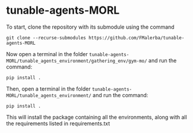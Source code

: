 # tunable-agents-MORL

To start, clone the repository with its submodule using the command
```
git clone --recurse-submodules https://github.com/FMalerba/tunable-agents-MORL
```

Now open a terminal in the folder `tunable-agents-MORL/tunable_agents_environment/gathering_env/gym-mo/` and run the command:
```
pip install .
```

Then, open a terminal in the folder `tunable-agents-MORL/tunable_agents_environment/` and run the command:
```
pip install .
```

This will install the package containing all the environments, along with all the requirements listed in requirements.txt